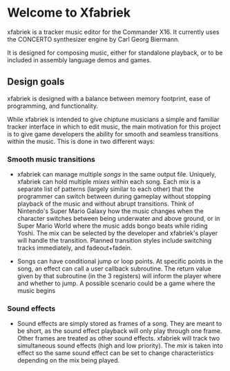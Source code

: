 # Welcome to Xfabriek

xfabriek is a tracker music editor for the Commander X16. It currently uses 
the CONCERTO synthesizer engine by Carl Georg Biermann.

It is designed for composing music, either for standalone playback, or to
be included in assembly language demos and games.

## Design goals

xfabriek is designed with a balance between memory footprint, ease of
programming, and functionality. 

While xfabriek is intended to give chiptune musicians a simple and familiar
tracker interface in which to edit music, the main motivation for this
project is to give game developers the ability for smooth and seamless
transitions within the music. This is done in two different ways:

### Smooth music transitions

* xfabriek can manage multiple *songs* in the same output file. Uniquely,
  xfabriek can hold multiple *mixes* within each song. Each mix is a
  separate list of patterns (largely similar to each other) that the
  programmer can switch between during gameplay without stopping
  playback of the music and without abrupt transitions. Think of
  Nintendo's Super Mario Galaxy how the music changes when the character
  switches between being underwater and above ground, or in Super Mario
  World where the music adds bongo beats while riding Yoshi. The mix
  can be selected by the developer and xfabriek's player will handle the
  transition. Planned transition styles include switching tracks immediately,
  and fadeout+fadein.

* Songs can have conditional jump or loop points. At specific points in the
  song, an effect can call a user callback subroutine. The return value given
  by that subroutine (in the 3 registers) will inform the player where and 
  whether to jump. A possible scenario could be a game where the music
  begins 

### Sound effects

* Sound effects are simply stored as frames of a song. They are meant to be
  short, as the sound effect playback will only play through one frame. Other
  frames are treated as other sound effects.
  xfabriek will track two simultaneous sound effects (high and low priority).
  The *mix* is taken into effect so the same sound effect can be set to
  change characteristics depending on the mix being played.

